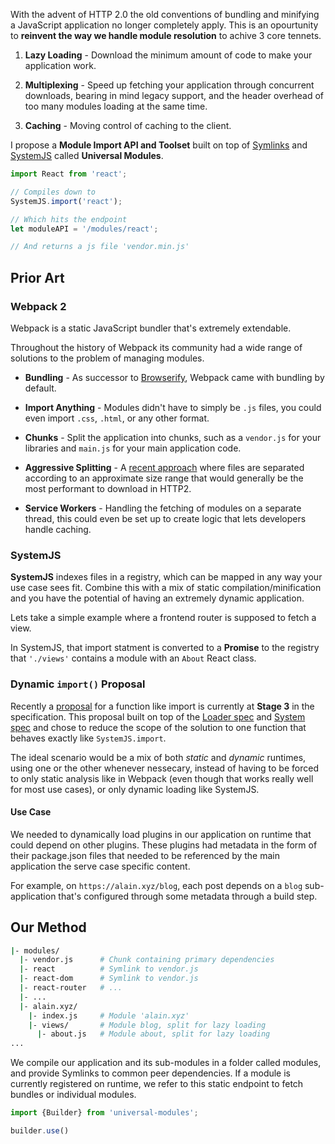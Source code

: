 With the advent of HTTP 2.0 the old conventions of bundling and minifying a JavaScript application no longer completely apply. This is an opourtunity to **reinvent the way we handle module resolution** to achive 3 core tennets.

1. **Lazy Loading** - Download the minimum amount of code to make your application work.

2. **Multiplexing** - Speed up fetching your application through concurrent downloads, bearing in mind legacy support, and the header overhead of too many modules loading at the same time.

3. **Caching** - Moving control of caching to the client.

I propose a **Module Import API and Toolset** built on top of [Symlinks](https://en.wikipedia.org/wiki/Symbolic_link) and [SystemJS](https://github.com/systemjs) called **Universal Modules**.

```js
import React from 'react';

// Compiles down to
SystemJS.import('react');

// Which hits the endpoint
let moduleAPI = '/modules/react';

// And returns a js file 'vendor.min.js'
``` 

## Prior Art

### Webpack 2 

Webpack is a static JavaScript bundler that's extremely extendable.

Throughout the history of Webpack its community had a wide range of solutions to the problem of managing modules.

- **Bundling** - As successor to [Browserify](http://browserify.org/), Webpack came with bundling by default.

- **Import Anything** - Modules didn't have to simply be `.js` files, you could even import `.css`, `.html`, or any other format.

- **Chunks** - Split the application into chunks, such as a `vendor.js` for your libraries and `main.js` for your main application code.

- **Aggressive Splitting** - A [recent approach](https://medium.com/webpack/webpack-http-2-7083ec3f3ce6#.y6vm515rv) where files are separated according to an approximate size range that would generally be the most performant to download in HTTP2. 

- **Service Workers** - Handling the fetching of modules on a separate thread, this could even be set up to create logic that lets developers handle caching.

### SystemJS

**SystemJS** indexes files in a registry, which can be mapped in any way your use case sees fit. Combine this with a mix of static compilation/minification and you have the potential of having an extremely dynamic application.

Lets take a simple example where a frontend router is supposed to fetch a view. 

In SystemJS, that import statment is converted to a **Promise** to the registry that `'./views'` contains a module with an `About` React class.

### Dynamic `import()` Proposal

Recently a [proposal](https://github.com/tc39/proposal-dynamic-import) for a function like import is currently at **Stage 3** in the specification. This proposal built on top of the [Loader spec](https://github.com/whatwg/loader) and [System spec](https://github.com/ModuleLoader/es-module-loader/blob/master/docs/system-register.md) and chose to reduce the scope of the solution to one function that behaves exactly like `SystemJS.import`. 

The ideal scenario would be a mix of both *static* and *dynamic* runtimes, using one or the other whenever nessecary, instead of having to be forced to only static analysis like in Webpack (even though that works really well for most use cases), or only dynamic loading like SystemJS.

#### Use Case

We needed to dynamically load plugins in our application on runtime that could depend on other plugins. These plugins had metadata in the form of their package.json files that needed to be referenced by the main application the serve case specific content. 

For example, on `https://alain.xyz/blog`, each post depends on a `blog` sub-application that's configured through some metadata through a build step.

## Our Method

```bash
|- modules/
  |- vendor.js      # Chunk containing primary dependencies
  |- react          # Symlink to vendor.js
  |- react-dom      # Symlink to vendor.js
  |- react-router   # ...
  |- ...
  |- alain.xyz/
    |- index.js     # Module 'alain.xyz'
    |- views/       # Module blog, split for lazy loading
      |- about.js   # Module about, split for lazy loading
... 
```

We compile our application and its sub-modules in a folder called modules, and provide Symlinks to common peer dependencies. If a module is currently registered on runtime, we refer to this static endpoint to fetch bundles or individual modules.

```js
import {Builder} from 'universal-modules';

builder.use()
```